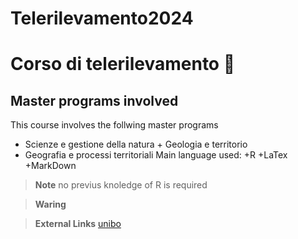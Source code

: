 # Telerilevamento2024

# Corso di telerilevamento 📡

## Master programs involved 
This course involves the follwing master programs 
  + Scienze e gestione della natura  + Geologia e territorio
  + Geografia e processi territoriali
Main language used:
+R
+LaTex
+MarkDown

>**Note**
>no previus knoledge of R is required

>**Waring**

>**External Links**
>[unibo](https://www.unibo.it/it/studiare/dottorati-master-specializzazioni-e-altra-formazione/insegnamenti/insegnamento/2021/455374)


